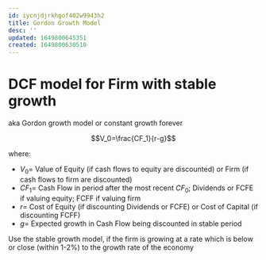 ```yaml
---
id: iycnjdjrkhgof402w9943h2
title: Gordon Growth Model
desc: ''
updated: 1649800645351
created: 1649800630510
---
```

# DCF model for Firm with stable growth

aka Gordon growth model or constant growth forever

$$V_0=\frac{CF_1}{r-g}$$

where:
- $V_0=$ Value of Equity (if cash flows to equity are discounted) or Firm (if cash flows to firm are discounted)
- $CF_1=$ Cash Flow in period after the most recent $CF_0$; Dividends or FCFE if valuing equity; FCFF if valuing firm
- $r=$ Cost of Equity (if discounting Dividends or FCFE) or Cost of Capital (if discounting FCFF)
- $g=$ Expected growth in Cash Flow being discounted in stable period

Use the stable growth model, if the firm is growing at a rate which is below or close (within 1-2%) to the growth rate of the economy
